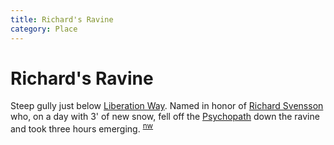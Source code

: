 ```yaml
---
title: Richard's Ravine
category: Place
---
```

# Richard's Ravine

Steep gully just below [Liberation Way](Liberation-Way). Named in honor of [Richard Svensson](Richard-Svensson) who, on a day with 3' of new snow, fell off the [Psychopath](Psychopath) down the ravine and took three hours emerging. <sup>[nw][]</sup>


[nw]: Names-Walt "Meany Names by Walter Little, 1984"
